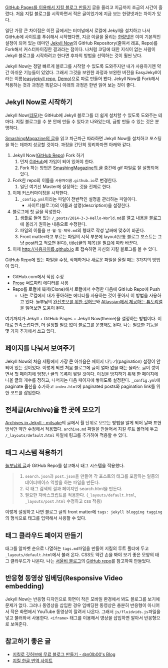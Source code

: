 [GitHub Pages를 이용해서 지킬 블로그 만들기](http://halryang.net/Start-Blogging-With-Jekyll/) 글을 올리고 지금까지 조금의 시간이 흘렀다. 처음 지킬 블로그를 시작하면서 적은 글이었기에 지금 보는 한량넷과는 차이가 있다.

일단 가장 큰 차이점은 이전 글에서는 터미널에서 로컬에 Jekyll을 설치하고 나서 GitHub에 사이트를 푸쉬해서 시작했다면, 지금 이글을 올리는 [한량넷](http://halryang.net)은 이미 기본적인 설정이 되어 있는 테마인 [Jekyll Now](https://github.com/barryclark/jekyll-now)의 GitHub Repository(줄여서 레포, Repo)를 Fork해서 커스터마이징한 결과라는 점이다. 나처럼 코딩에 대한 지식이 없는 사람이 Jekyll 블로그를 시작하려고 한다면 후자의 방법을 선택하는 것이 훨씬 낫다.

Jekyll Now는 정말 빠르게 블로그를 시작할 수 있도록 도와주지만 내가 사용하기엔 약간 아쉬운 기능들이 있었다. 그래서 그것을 보완한 과정과 보완한 버전을 EasyJekyll이라는 이름([easyjekyll repo](https://github.com/easyjekyll/easyjekyll.github.io/), [Demo](https://github.com/easyjekyll/easyjekyll.github.io/))으로 따로 만들어 봤다. Jekyll Now를 Fork해서 적용하는 것과 과정은 똑같으니 아래의 과정은 한번 읽어 보는 것이 좋다.

## Jekyll Now로 시작하기
Jekyll Now([데모](http://www.jekyllnow.com/))는 GitHub에 Jekyll 블로그를 더 쉽게 설치할 수 있도록 도와주는 테마다. 지킬 블로그를 수 분 안에 만들 수 있다고 나와있는데, 금방 만들 수 있는 것은 분명하다.  

[SmashingMagazine의 글](http://www.smashingmagazine.com/2014/08/01/build-blog-jekyll-github-pages/)을 읽고 차근차근 따라하면 Jekyll Now를 설치하고 포스팅을 하는 데까지 성공할 것이다. 과정을 간단히 정리하자면 아래와 같다.

1. Jekyll Now([GitHub Repo](https://github.com/barryclark/jekyll-now#quick-start)) Fork 하기
	1. 먼저 [GitHub](http://github.com)에 가입이 되어 있어야 한다.
	2. Fork 하는 방법은 [SmashingMagazine의 글](http://www.smashingmagazine.com/2014/08/01/build-blog-jekyll-github-pages/) 중간에 gif 파일로 잘 설명되어 있다.
2. Fork한 repo의 이름을 `사용자이름.github.io`로 변경한다.
	1. 일단 여기선 Master에 설정하는 것을 전제로 한다.
3. 이제 커스터마이징을 시작한다.
	1. `_config.yml`이라는 파일이 전반적인 설정을 관리하는 파일이다.
		* 사이트(블로그)의 이름과 설명(description)을 설정한다.
4. 블로그에 첫 글을 작성한다.
	1. 샘플로 들어 있는 `/_posts/2014-3-3-Hello-World.md`를 열고 내용을 블로그에 올리기 원하는 내용으로 수정한다.
	2. 파일의 이름을 `년-월-일-제목.md`의 형태로 작성 날짜에 맞추어 바꾼다.
	3. Front matter라고 부르는 파일의 시작 부분에 layout(보통 블로그 포스트는 그냥 post라고 적으면 된다), title(글의 제목)을 필요에 따라 바꾼다.
5. 이제 http://사용자이름.github.io 로 접속하면 자신의 지킬 블로그를 볼 수 있다.

GitHub Repo에 있는 파일을 수정, 삭제하거나 새로운 파일을 올릴 때는 3가지의 방법이 있다.

* GitHub.com에서 직접 수정
* [Prose](http://prose.io/) 써드파티 에디터를 사용
* Repo를 로컬에 복제(Clone)해서 로컬에서 수정한 다음에 GitHub Repo에 Push
	* 나는 로컬에서 내가 좋아하는 에디터를 사용하는 것이 좋아서 이 방법을 사용하고 있다. 놀부님의 [완전초보를 위한 깃허브](http://j.mp/18GPAt2)와 [Atlassian에서 제공하는 튜토리얼](https://www.atlassian.com/git/tutorials/setting-up-a-repository/git-config)을 읽어보면 도움이 된다.

여기까지가 Jekyll + GitHub Pages + Jekyll Now(theme)을 설정하는 방법이다. 이대로 만족스럽다면, 더 설정할 필요 없이 블로그를 운영해도 된다. 나는 필요한 기능을 몇 가지 추가해서 쓰고 있다.

## 페이지를 나눠서 보여주기
Jekyll Now의 처음 세팅에서 가장 큰 아쉬움은 페이지 나누기(pagination) 설정이 안 되어 있는 것이었다. 이렇게 되면 처음 블로그에 글이 얼마 없을 때는 몰라도 글이 쌓이면서 첫 페이지에 엄청난 글의 목록이 쌓일 것이다. 이것을 방지하기 위해 한 페이지에 나올 글의 개수를 정하고, 나머지는 다음 페이지에 쌓이도록 설정한다. `_config.yml`에 paginate 옵션을 추가하고 `index.html`에 paginated posts와 pagination link를 위한 코드를 삽입한다.

## 전체글(Archive)을 한 곳에 모으기
[Archives in Jekyll - mitsake](http://www.mitsake.net/2012/04/archives-in-jekyll/)의 글에서 월 단위로 모으는 방법을 알게 되어 날짜 표현 방식만 약간 수정해서 적용했다. `archive.md` 파일을 만들어서 지킬 루트 폴더에 두고 `/_layouts/default.html` 파일에 링크를 추가하여 적용할 수 있다.

## 태그 시스템 적용하기
[놀부님의 글](http://nolboo.github.io/blog/2014/01/09/upgrade-jekyll-github-blog/#태그와_카테고리)과 GitHub Repo를 참고해서 태그 시스템을 적용했다.

> 1. `search.json`과 `post.json`을 만들어 각 포스트의 태그를 포함하는 일종의 데이터베이스 역할을 하는 파일을 만든다.
> 2. 각 태그 검색의 결과 페이지인 search.html을 만든다.
> 3. 필요한 자바스크립트를 적용한다. (`_layouts/default.html`, `_layouts/post.html` 수정하고 css 적용)

이렇게 설정하고 나면 블로그 글의 front matter에 `tags: jekyll blogging tagging` 의 형식으로 태그를 입력해서 사용할 수 있다.

## 태그 클라우드 페이지 만들기
태그를 알파벳 순으로 나열하는 `tags.md`파일을 만들어 지킬의 루트 폴더에 두고 `_layouts/default.html`에서 불러 온다. CSS도 약간 손을 봐야 보기 좋은 모양의 태그 클라우드가 나온다. 나는 [서울비 블로그](http://seoulrain.net)의 [GitHub repo](https://github.com/seoulrain/seoulrain.github.io)를 참고하여 만들었다.

## 반응형 동영상 임베딩(Responsive Video embedding)
Jekyll Now는 반응형 디자인으로 화면이 작은 모바일 환경에서 봐도 블로그를 보기에 문제가 없다. 그러나 동영상을 삽입한 경우 임베딩한 동영상은 충분히 반응형이 아니어서 작은 화면에서 YouTube 동영상이 잘려서 나온다. 그래서 `js/fluidvids.js`파일을 넣고 불러와서 사용한다. `<iframe>` 태그를 이용해서 영상을 삽입하면 알아서 반응형으로 보여준다.

## 참고하기 좋은 글

* [지킬로 깃허브에 무료 블로그 만들기 - @n0lb00's Blog](http://nolboo.github.io/blog/2013/10/15/free-blog-with-github-jekyll/ "지킬로 깃허브에 무료 블로그 만들기 - @n0lb00's Blog")
* [지킬 한글 번역 사이트](http://jekyllrb-ko.github.io/ "Jekyll • 심플하고 블로그 지향적인 정적 사이트")